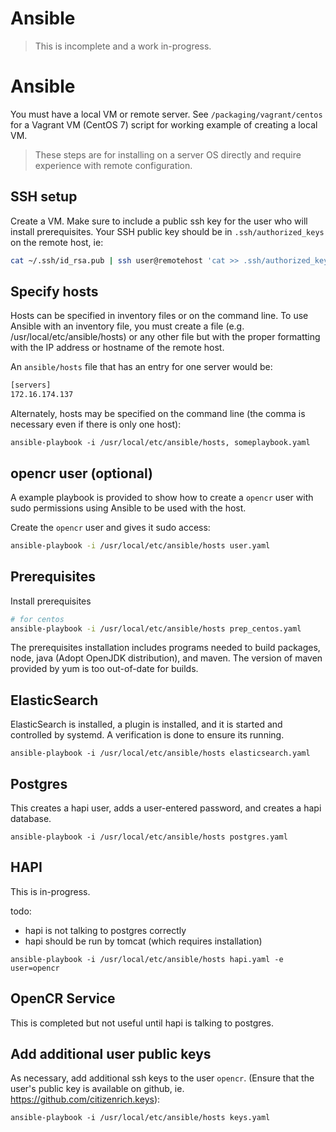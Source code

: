 # Ansible

> This is incomplete and a work in-progress.

# Ansible

You must have a local VM or remote server. See `/packaging/vagrant/centos` for a Vagrant VM (CentOS 7) script for working example of creating a local VM.

> These steps are for installing on a server OS directly and require experience with remote configuration.

## SSH setup

Create a VM. Make sure to include a public ssh key for the user who will install prerequisites. Your SSH public key should be in `.ssh/authorized_keys` on the remote host, ie:
```sh
cat ~/.ssh/id_rsa.pub | ssh user@remotehost 'cat >> .ssh/authorized_keys'
```

## Specify hosts

Hosts can be specified in inventory files or on the command line. To use Ansible with an inventory file, you must create a file (e.g. /usr/local/etc/ansible/hosts) or any other file but with the proper formatting with the IP address or hostname of the remote host. 

An `ansible/hosts` file that has an entry for one server would be:
```sh
[servers]
172.16.174.137
```

Alternately, hosts may be specified on the command line (the comma is necessary even if there is only one host):
```
ansible-playbook -i /usr/local/etc/ansible/hosts, someplaybook.yaml
```

## opencr user (optional)

A example playbook is provided to show how to create a `opencr` user with sudo permissions using Ansible to be used with the host. 

Create the `opencr` user and gives it sudo access:
```sh
ansible-playbook -i /usr/local/etc/ansible/hosts user.yaml
```

## Prerequisites

Install prerequisites
```sh 
# for centos
ansible-playbook -i /usr/local/etc/ansible/hosts prep_centos.yaml
```

The prerequisites installation includes programs needed to build packages, node, java (Adopt OpenJDK distribution), and maven. The version of maven provided by yum is too out-of-date for builds.


## ElasticSearch

ElasticSearch is installed, a plugin is installed, and it is started and controlled by systemd. A verification is done to ensure its running.
```
ansible-playbook -i /usr/local/etc/ansible/hosts elasticsearch.yaml
```

## Postgres

This creates a hapi user, adds a user-entered password, and creates a hapi database.
```
ansible-playbook -i /usr/local/etc/ansible/hosts postgres.yaml
```

## HAPI

This is in-progress.

todo:
* hapi is not talking to postgres correctly
* hapi should be run by tomcat (which requires installation)

```
ansible-playbook -i /usr/local/etc/ansible/hosts hapi.yaml -e user=opencr
```


## OpenCR Service

This is completed but not useful until hapi is talking to postgres.


## Add additional user public keys

As necessary, add additional ssh keys to the user `opencr`. (Ensure that the user's public key is available on github, ie. https://github.com/citizenrich.keys):
```
ansible-playbook -i /usr/local/etc/ansible/hosts keys.yaml
```

